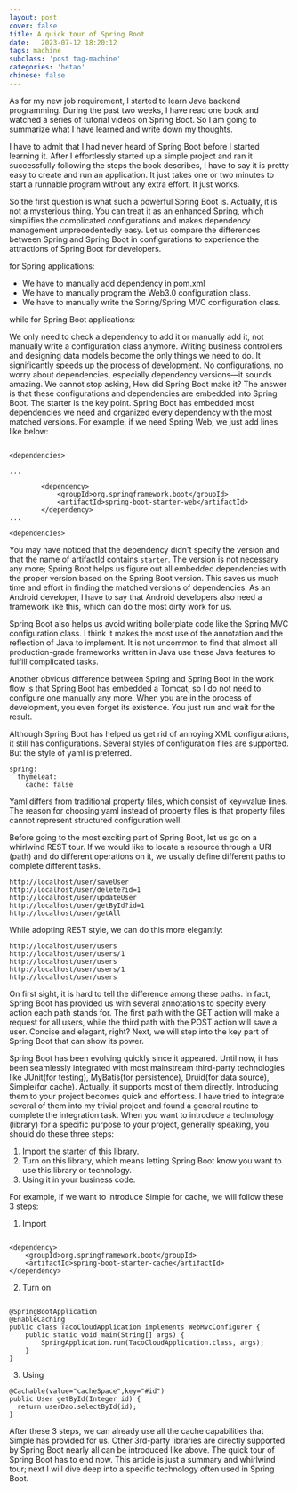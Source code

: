 ```yaml
---
layout: post
cover: false
title: A quick tour of Spring Boot
date:   2023-07-12 18:20:12
tags: machine
subclass: 'post tag-machine'
categories: 'hetao'
chinese: false
---
```


As for my new job requirement, I started to learn Java backend programming. During the past two weeks, I have read one book and watched a series of tutorial videos on Spring Boot. So I am going to summarize what I have learned and write down my thoughts.

I have to admit that I had never heard of Spring Boot before I started learning it. After I effortlessly started up a simple project and ran it successfully following the steps the book describes, I have to say it is pretty easy to create and run an application. It just takes one or two minutes to start a runnable program without any extra effort. It just works.

So the first question is what such a powerful Spring Boot is. Actually, it is not a mysterious thing. You can treat it as an enhanced Spring, which simplifies the complicated configurations and makes dependency management unprecedentedly easy. Let us compare the differences between Spring and Spring Boot in configurations to experience the attractions of Spring Boot for developers.

for Spring applications:

* We have to manually add dependency in pom.xml
* We have to manually program the Web3.0 configuration class.
* We have to manually write the Spring/Spring MVC configuration class.

while for Spring Boot applications:

We only need to check a dependency to add it or manually add it, not manually write a configuration class anymore. Writing business controllers and designing data models become the only things we need to do. It significantly speeds up the process of development. No configurations, no worry about dependencies, especially dependency versions—it sounds amazing. We cannot stop asking, How did Spring Boot make it? The answer is that these configurations and dependencies are embedded into Spring Boot. The starter is the key point. Spring Boot has embedded most dependencies we need and organized every dependency with the most matched versions. For example, if we need Spring Web, we just add lines like below:

```

<dependencies>

...

        <dependency>
            <groupId>org.springframework.boot</groupId>
            <artifactId>spring-boot-starter-web</artifactId>
        </dependency>
...

<dependencies>
```

You may have noticed that the dependency didn't specify the version and that the name of artifactId contains `starter`. The version is not necessary any more; Spring Boot helps us figure out all embedded dependencies with the proper version based on the Spring Boot version. This saves us much time and effort in finding the matched versions of dependencies. As an Android developer, I have to say that Android developers also need a framework like this, which can do the most dirty work for us.

Spring Boot also helps us avoid writing boilerplate code like the Spring MVC configuration class. I think it makes the most use of the annotation and the reflection of Java to implement. It is not uncommon to find that almost all production-grade frameworks written in Java use these Java features to fulfill complicated tasks.

Another obvious difference between Spring and Spring Boot in the work flow is that Spring Boot has embedded a Tomcat, so I do not need to configure one manually any more. When you are in the process of development, you even forget its existence. You just run and wait for the result. 

Although Spring Boot has helped us get rid of annoying XML configurations, it still has configurations. Several styles of configuration files are supported. But the style of yaml is preferred.

```
spring:
  thymeleaf:
    cache: false
```
Yaml differs from traditional property files, which consist of key=value lines. The reason for choosing yaml instead of property files is that property files cannot represent structured configuration well.

Before going to the most exciting part of Spring Boot, let us go on a whirlwind REST tour.
If we would like to locate a resource through a URI (path) and do different operations on it, we usually define different paths to complete different tasks.

```
http://localhost/user/saveUser
http://localhost/user/delete?id=1
http://localhost/user/updateUser
http://localhost/user/getById?id=1
http://localhost/user/getAll

```
While adopting REST style, we can do this more elegantly:

```
http://localhost/user/users
http://localhost/user/users/1
http://localhost/user/users
http://localhost/user/users/1
http://localhost/user/users

```
On first sight, it is hard to tell the difference among these paths. In fact, Spring Boot has provided us with several annotations to specify every action each path stands for. The first path with the GET action will make a request for all users, while the third path with the POST action will save a user. Concise and elegant, right? Next, we will step into the key part of Spring Boot that can show its power. 

Spring Boot has been evolving quickly since it appeared. Until now, it has been seamlessly integrated with most mainstream third-party technologies like JUnit(for testing), MyBatis(for persistence), Druid(for data source), Simple(for cache). Actually, it supports most of them directly. Introducing them to your project becomes quick and effortless. I have tried to integrate several of them into my trivial project and found a general routine to complete the integration task. When you want to introduce a technology (library) for a specific purpose to your project, generally speaking, you should do these three steps:

1. Import the starter of this library.
2. Turn on this library, which means letting Spring Boot know you want to use this library or technology.
3. Using it in your business code.

For example, if we want to introduce Simple for cache, we will follow these 3 steps:


1. Import

```

<dependency>
    <groupId>org.springframework.boot</groupId>
    <artifactId>spring-boot-starter-cache</artifactId>
</dependency>

```
2. Turn on

```

@SpringBootApplication
@EnableCaching
public class TacoCloudApplication implements WebMvcConfigurer {
    public static void main(String[] args) {
        SpringApplication.run(TacoCloudApplication.class, args);
    }
}

```
3. Using

```
@Cachable(value="cacheSpace",key="#id")
public User getById(Integer id) {
  return userDao.selectById(id);
}

```

After these 3 steps, we can already use all the cache capabilities that Simple has provided for us. Other 3rd-party libraries are directly supported by Spring Boot nearly all can be introduced like above. The quick tour of Spring Boot has to end now. This article is just a summary and whirlwind tour; next I will dive deep into a specific technology often used in Spring Boot.

